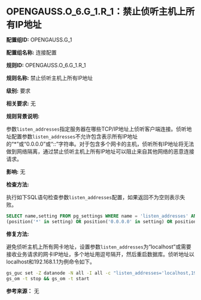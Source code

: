**<font size="5">OPENGAUSS.O_6.G_1.R_1：禁止侦听主机上所有IP地址</font>**

**配置组ID:** 
OPENGAUSS.G_1

**配置组名称:** 
连接配置

**规则ID:**
OPENGAUSS.O_6.G_1.R_1

**规则名称:** 
禁止侦听主机上所有IP地址

**级别:** 
要求

**相关要求:** 
无

**规则背景说明:** 

参数`listen_addresses`指定服务器在哪些TCP/IP地址上侦听客户端连接。侦听地址配置参数`listen_addresses`不允许包含表示所有IP地址的“*”或“0.0.0.0”或“::”字符串。对于包含多个网卡的主机，侦听所有IP地址将无法做到网络隔离，通过禁止侦听主机上所有IP地址可以阻止来自其他网络的恶意连接请求。

**影响:** 
无

**检查方法:**

执行如下SQL语句检查参数`listen_addresses`配置，如果返回不为空则表示失败。

```sql
SELECT name,setting FROM pg_settings WHERE name = 'listen_addresses' AND
(position('*' in setting) OR position('0.0.0.0' in setting) OR position('::' in setting));
```

**修复方法:**

避免侦听主机上所有网卡地址，设置参数`listen_addresses`为“localhost”或需要接收业务请求的网卡IP地址，多个地址用逗号隔开，然后重启数据库。侦听地址以localhost和192.168.1.1为例命令如下。

```bash
gs_guc set -Z datanode -N all -I all -c "listen_addresses='localhost,192.168.1.1'"
gs_om -t stop && gs_om -t start
```

**参考来源：**
无